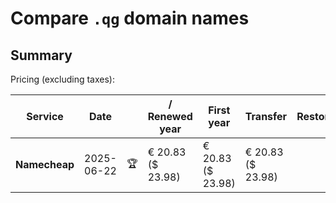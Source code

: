 # Compare `.qg` domain names

## Summary

Pricing (excluding taxes):

| Service | Date |  | / Renewed year | First year | Transfer | Restoration |
|--|--|--|--|--|--|--|
| **Namecheap** | 2025-06-22 | 🏆 | € 20.83<br>($ 23.98) | € 20.83<br>($ 23.98) | € 20.83<br>($ 23.98) |  |
